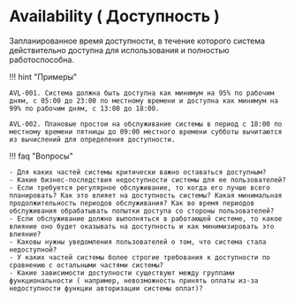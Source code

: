 # Availability ( Доступность )

Запланированное время доступности, в течение которого система действительно доступна для использования и полностью работоспособна.

!!! hint "Примеры" 

    AVL-001. Система должна быть доступна как минимум на 95% по рабочим дням, с 05:00 до 23:00 по местному времени и доступна как минимум на 99% по рабочим дням, с 13:00 до 18:00.

    AVL-002. Плановые простои на обслуживание системы в период с 18:00 по местному времени пятницы до 09:00 местного времени субботы вычитаются из вычислений для определения доступности.

!!! faq "Вопросы"
    
    - Для каких частей системы критически важно оставаться доступным?
    - Какие бизнес-последствия недоступности системы для ее пользователей?
    - Если требуется регулярное обслуживание, то когда его лучше всего планировать? Как это влияет на доступность системы? Какая минимальная продолжительность периодов обслуживания? Как во время периодов обслуживания обрабатывать попытки доступа со стороны пользователей?
    - Если обслуживание должно выполняться в работающей системе, то какое влияние оно будет оказывать на доступность и как минимизировать это влияние?
    - Каковы нужны уведомления пользователей о том, что система стала недоступной?
    - У каких частей системы более строгие требования к доступности по сравнению с остальными частями системы?
    - Какие зависимости доступности существуют между группами функциональности ( например, невозможность принять оплаты из-за недоступности функции авторизации системы оплат)?